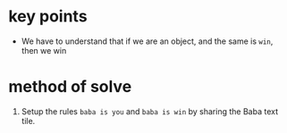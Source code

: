 # key points
* We have to understand that if we are an object, and the same is `win`, then we win
# method of solve
1) Setup the rules `baba is you` and `baba is win` by sharing the Baba text tile.
